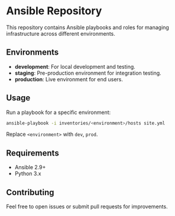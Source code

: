 # Ansible Repository

This repository contains Ansible playbooks and roles for managing infrastructure across different environments.

## Environments

- **development**: For local development and testing.
- **staging**: Pre-production environment for integration testing.
- **production**: Live environment for end users.

## Usage

Run a playbook for a specific environment:

```sh
ansible-playbook -i inventories/<environment>/hosts site.yml
```

Replace `<environment>` with `dev`, `prod`.

## Requirements

- Ansible 2.9+
- Python 3.x

## Contributing

Feel free to open issues or submit pull requests for improvements.
